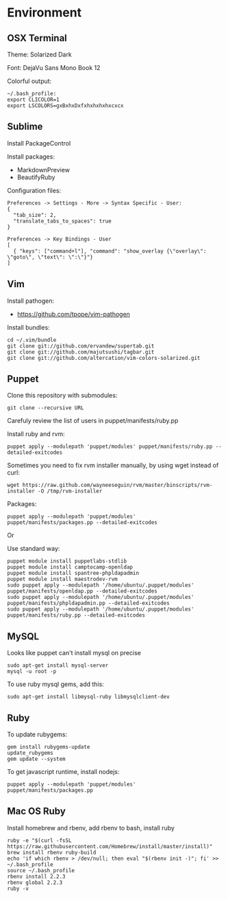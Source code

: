 Environment
===========

## OSX Terminal

Theme: Solarized Dark

Font: DejaVu Sans Mono Book 12

Colorful output:

    ~/.bash_profile:
    export CLICOLOR=1
    export LSCOLORS=gxBxhxDxfxhxhxhxhxcxcx

## Sublime

Install PackageControl

Install packages:

  * MarkdownPreview
  * BeautifyRuby

Configuration files:

    Preferences -> Settings - More -> Syntax Specific - User:
    {
      "tab_size": 2,
      "translate_tabs_to_spaces": true
    }

    Preferences -> Key Bindings - User
    [
      { "keys": ["command+l"], "command": "show_overlay {\"overlay\": \"goto\", \"text\": \":\"}"}
    ]


## Vim

Install pathogen:

  * https://github.com/tpope/vim-pathogen

Install bundles:

    cd ~/.vim/bundle
    git clone git://github.com/ervandew/supertab.git
    git clone git://github.com/majutsushi/tagbar.git
    git clone git://github.com/altercation/vim-colors-solarized.git

## Puppet

Clone this repository with submodules:

    git clone --recursive URL

Carefuly review the list of users in puppet/manifests/ruby.pp

Install ruby and rvm:

    puppet apply --modulepath 'puppet/modules' puppet/manifests/ruby.pp --detailed-exitcodes

Sometimes you need to fix rvm installer manually, by using wget instead of curl:

    wget https://raw.github.com/wayneeseguin/rvm/master/binscripts/rvm-installer -O /tmp/rvm-installer

Packages:

    puppet apply --modulepath 'puppet/modules' puppet/manifests/packages.pp --detailed-exitcodes


Or

  Use standard way:

    puppet module install puppetlabs-stdlib
    puppet module install camptocamp-openldap
    puppet module install spantree-phpldapadmin
    puppet module install maestrodev-rvm
    sudo puppet apply --modulepath '/home/ubuntu/.puppet/modules' puppet/manifests/openldap.pp --detailed-exitcodes
    sudo puppet apply --modulepath '/home/ubuntu/.puppet/modules' puppet/manifests/phpldapadmin.pp --detailed-exitcodes
    sudo puppet apply --modulepath '/home/ubuntu/.puppet/modules' puppet/manifests/ruby.pp --detailed-exitcodes

## MySQL

Looks like puppet can't install mysql on precise

    sudo apt-get install mysql-server
    mysql -u root -p 

To use ruby mysql gems, add this:

    sudo apt-get install libmysql-ruby libmysqlclient-dev

## Ruby

To update rubygems:

    gem install rubygems-update
    update_rubygems
    gem update --system

To get javascript runtime, install nodejs:

    puppet apply --modulepath 'puppet/modules' puppet/manifests/packages.pp

## Mac OS Ruby

  Install homebrew and rbenv, add rbenv to bash, install ruby

    ruby -e "$(curl -fsSL https://raw.githubusercontent.com/Homebrew/install/master/install)"
    brew install rbenv ruby-build
    echo 'if which rbenv > /dev/null; then eval "$(rbenv init -)"; fi' >> ~/.bash_profile
    source ~/.bash_profile
    rbenv install 2.2.3
    rbenv global 2.2.3
    ruby -v

